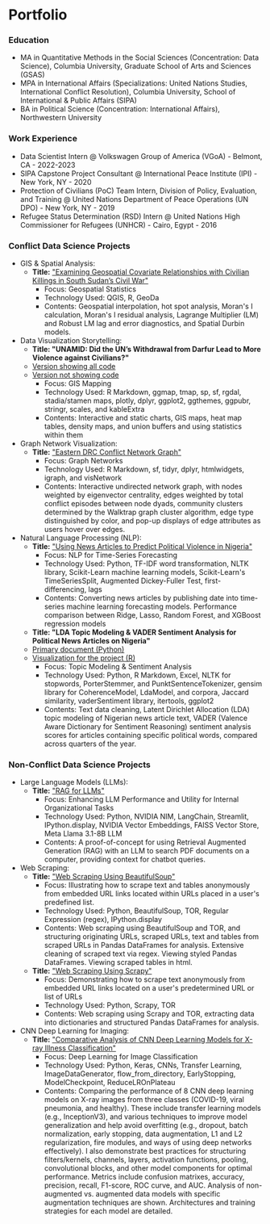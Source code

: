 # Portfolio

### Education
- MA in Quantitative Methods in the Social Sciences (Concentration: Data Science), Columbia University, Graduate School of Arts and Sciences (GSAS)
- MPA in International Affairs (Specializations: United Nations Studies, International Conflict Resolution), Columbia University, School of International & Public Affairs (SIPA)
- BA in Political Science (Concentration: International Affairs), Northwestern University

### Work Experience
- Data Scientist Intern @ Volkswagen Group of America (VGoA) - Belmont, CA - 2022-2023
- SIPA Capstone Project Consultant @ International Peace Institute (IPI) - New York, NY - 2020
- Protection of Civilians (PoC) Team Intern, Division of Policy, Evaluation, and Training @ United Nations Department of Peace Operations (UN DPO) - New York, NY - 2019
- Refugee Status Determination (RSD) Intern @ United Nations High Commissioner for Refugees (UNHCR) - Cairo, Egypt - 2016

### Conflict Data Science Projects
- GIS & Spatial Analysis:
    - **Title:** ["Examining Geospatial Covariate Relationships with Civilian Killings in South Sudan’s Civil War"](./GIS/GIS_covariate_relationships-killings-south_sudan.html)
        - Focus: Geospatial Statistics
        - Technology Used: QGIS, R, GeoDa
        - Contents: Geospatial interpolation, hot spot analysis, Moran's I calculation, Moran's I residual analysis, Lagrange Multiplier (LM) and Robust LM lag and error diagnostics, and Spatial Durbin models.
- Data Visualization Storytelling:
    - **Title: "UNAMID: Did the UN’s Withdrawal from Darfur Lead to More Violence against Civilians?"**
    - [Version showing all code](./Data%20Viz-Darfur%20Violence%20as%20UN%20Left/visual_1-darfur_violence-code_included.html)
    - [Version not showing code](./Data%20Viz-Darfur%20Violence%20as%20UN%20Left/visual_1-darfur_violence.html)
        - Focus: GIS Mapping
        - Technology Used: R Markdown, ggmap, tmap, sp, sf, rgdal, stadia/stamen maps, plotly, dplyr, ggplot2, ggthemes, ggpubr, stringr, scales, and kableExtra
        - Contents: Interactive and static charts, GIS maps, heat map tables, density maps, and union buffers and using statistics within them
- Graph Network Visualization:
    - **Title:** ["Eastern DRC Conflict Network Graph"](./Network%20Analysis/eastern_drc_conflict_network_graph.html)
        - Focus: Graph Networks
        - Technology Used: R Markdown, sf, tidyr, dplyr, htmlwidgets, igraph, and visNetwork    
        - Contents: Interactive undirected network graph, with nodes weighted by eigenvector centrality, edges weighted by total conflict episodes between node dyads, community clusters determined by the Walktrap graph cluster algorithm, edge type distinguished by color, and pop-up displays of edge attributes as users hover over edges.
- Natural Language Processing (NLP):
    - **Title:** ["Using News Articles to Predict Political Violence in Nigeria"](./NLP/Using_Nigerian_News-based_ML_Models_to_Predict_Political_Violence.html)
        - Focus: NLP for Time-Series Forecasting
        - Technology Used: Python, TF-IDF word transformation, NLTK library, Scikit-Learn machine learning models, Scikit-Learn's TimeSeriesSplit, Augmented Dickey-Fuller Test, first-differencing, lags
        - Contents: Converting news articles by publishing date into time-series machine learning forecasting models. Performance comparison between Ridge, Lasso, Random Forest, and XGBoost regression models
    - **Title: "LDA Topic Modeling & VADER Sentiment Analysis for Political News Articles on Nigeria"**
    - [Primary document (Python)](./NLP/Nigeria_News_LDA_&_Sentiment_Analysis.html)
    - [Visualization for the project (R)](./NLP/Nigeria_News_Sentiment_Analysis-Viz-Created_in_R.html)
        - Focus: Topic Modeling & Sentiment Analysis
        - Technology Used: Python, R Markdown, Excel, NLTK for stopwords, PorterStemmer, and PunktSentenceTokenizer, gensim library for CoherenceModel, LdaModel, and corpora, Jaccard similarity, vaderSentiment library, itertools, ggplot2
        - Contents: Text data cleaning, Latent Dirichlet Allocation (LDA) topic modeling of Nigerian news article text, VADER (Valence Aware Dictionary for Sentiment Reasoning) sentiment analysis scores for articles containing specific political words, compared across quarters of the year.

### Non-Conflict Data Science Projects
- Large Language Models (LLMs):
    - **Title:** ["RAG for LLMs"](./LLMs/RAG/NVIDIA_NIM_RAG_Demo/RAG_Demo.html)
        - Focus: Enhancing LLM Performance and Utility for Internal Organizational Tasks
        - Technology Used: Python, NVIDIA NIM, LangChain, Streamlit, IPython.display, NVIDIA Vector Embeddings, FAISS Vector Store, Meta Llama 3.1-8B LLM
        - Contents: A proof-of-concept for using Retrieval Augmented Generation (RAG) with an LLM to search PDF documents on a computer, providing context for chatbot queries.
- Web Scraping:
    - **Title:** ["Web Scraping Using BeautifulSoup"](./Web_Scraping/Web_Scraping_Using_BeautifulSoup.html)
        - Focus: Illustrating how to scrape text and tables anonymously from embedded URL links located within URLs placed in a user's predefined list.
        - Technology Used: Python, BeautifulSoup, TOR, Regular Expression (regex), IPython.display
        - Contents: Web scraping using BeautifulSoup and TOR, and structuring originating URLs, scraped URLs, text and tables from scraped URLs in Pandas DataFrames for analysis. Extensive cleaning of scraped text via regex. Viewing styled Pandas DataFrames. Viewing scraped tables in html.
    - **Title:** ["Web Scraping Using Scrapy"](./Web_Scraping/Web_Scraping_Using_Scrapy.html)
        - Focus: Demonstrating how to scrape text anonymously from embedded URL links located on a user's predetermined URL or list of URLs
        - Technology Used: Python, Scrapy, TOR
        - Contents: Web scraping using Scrapy and TOR, extracting data into dictionaries and structured Pandas DataFrames for analysis.        
- CNN Deep Learning for Imaging:
    - **Title:** ["Comparative Analysis of CNN Deep Learning Models for X-ray Illness Classification"](./Neural%20Network%20Models/X-Ray%20Deep%20Learning%20Classificaton%20Models.html)
        - Focus: Deep Learning for Image Classification
        - Technology Used: Python, Keras, CNNs, Transfer Learning, ImageDataGenerator, flow_from_directory, EarlyStopping, ModelCheckpoint, ReduceLROnPlateau
        - Contents: Comparing the performance of 8 CNN deep learning models on X-ray images from three classes (COVID-19, viral pneumonia, and healthy). These include transfer learning models (e.g., InceptionV3), and various techniques to improve model generalization and help avoid overfitting (e.g., dropout, batch normalization, early stopping, data augmentation, L1 and L2 regularization, fire modules, and ways of using deep networks effectively). I also demonstrate best practices for structuring filters/kernels, channels, layers, activation functions, pooling, convolutional blocks, and other model components for optimal performance. Metrics include confusion matrixes, accuracy, precision, recall, F1-score, ROC curve, and AUC. Analysis of non-augmented vs. augmented data models with specific augmentation techniques are shown. Architectures and training strategies for each model are detailed.